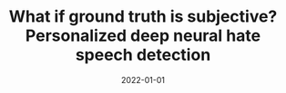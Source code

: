 ---
# Documentation: https://wowchemy.com/docs/managing-content/

title: What if ground truth is subjective? Personalized deep neural hate speech detection
subtitle: ''
summary: ''
authors:
- kanclerz
- Marcin Gruza
- Konrad Karanowski
- Julita Bielaniewicz
- Piotr D. Miłkowski
- kocon
- kazienko
tags: []
categories: []
date: '2022-01-01'
lastmod: 2022-10-07T05:49:40Z
featured: false
draft: false

# Featured image
# To use, add an image named `featured.jpg/png` to your page's folder.
# Focal points: Smart, Center, TopLeft, Top, TopRight, Left, Right, BottomLeft, Bottom, BottomRight.
image:
  caption: ''
  focal_point: ''
  preview_only: false

# Projects (optional).
#   Associate this post with one or more of your projects.
#   Simply enter your project's folder or file name without extension.
#   E.g. `projects = ["internal-project"]` references `content/project/deep-learning/index.md`.
#   Otherwise, set `projects = []`.
projects: []
publishDate: '2022-10-07T05:49:39.834511Z'
publication_types:
- '1'
abstract: ''
publication: '*LREC 2022 : Workshop Language Resources and Evaluation Conference :
  20th June 2022, 1st Workshop on Perspectivist Approaches to NLP (NLPerspectives)
  : proceedings*'
url_pdf: http://lrec-conf.org/proceedings/lrec2022/workshops/NLPerspectives/pdf/2022.nlperspectives-1.6.pdf
---